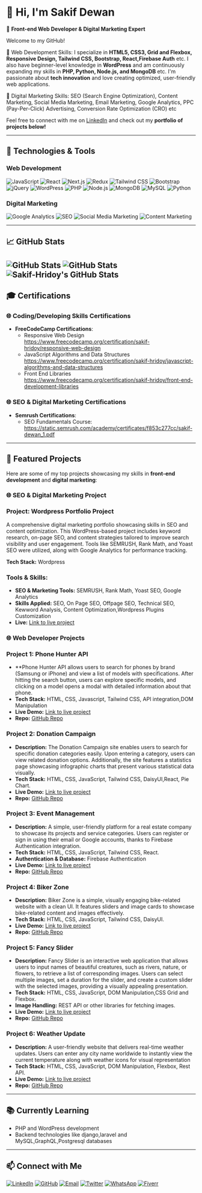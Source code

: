 # 👋 Hi, I'm Sakif Dewan

🌟 **Front-end Web Developer & Digital Marketing Expert**

Welcome to my GitHub! 

🌟 Web Development Skills:
I specialize in **HTML5, CSS3, Grid and Flexbox, Responsive Design, Tailwind CSS, Bootstrap, React,Firebase Auth** etc. I also have beginner-level knowledge in **WordPress** and am continuously expanding my skills in **PHP, Python, Node.js, and MongoDB** etc.
I'm passionate about **tech innovation** and love creating optimized, user-friendly web applications.

🌟 Digital Marketing Skills:
SEO (Search Engine Optimization),
Content Marketing,
Social Media Marketing,
Email Marketing,
Google Analytics,
PPC (Pay-Per-Click) Advertising,
Conversion Rate Optimization (CRO) etc

Feel free to connect with me on [LinkedIn](https://www.linkedin.com/in/sakif-hridoy) and check out my **portfolio of projects below!**

---

## 🔧 Technologies & Tools

### Web Development
![JavaScript](https://img.shields.io/badge/-JavaScript-F7DF1E?logo=javascript&logoColor=000000&style=for-the-badge)
![React](https://img.shields.io/badge/-React-61DAFB?logo=react&logoColor=ffffff&style=for-the-badge)
![Next.js](https://img.shields.io/badge/-Next.js-000000?logo=next.js&logoColor=ffffff&style=for-the-badge)
![Redux](https://img.shields.io/badge/-Redux-764ABC?logo=redux&logoColor=ffffff&style=for-the-badge)
![Tailwind CSS](https://img.shields.io/badge/-Tailwind_CSS-06B6D4?logo=tailwind-css&logoColor=ffffff&style=for-the-badge)
![Bootstrap](https://img.shields.io/badge/-Bootstrap-7952B3?logo=bootstrap&logoColor=ffffff&style=for-the-badge)
![jQuery](https://img.shields.io/badge/-jQuery-0769AD?logo=jquery&logoColor=ffffff&style=for-the-badge)
![WordPress](https://img.shields.io/badge/-WordPress-21759B?logo=wordpress&logoColor=ffffff&style=for-the-badge)
![PHP](https://img.shields.io/badge/-PHP-777BB4?logo=php&logoColor=ffffff&style=for-the-badge)
![Node.js](https://img.shields.io/badge/-Node.js-339933?logo=node.js&logoColor=ffffff&style=for-the-badge)
![MongoDB](https://img.shields.io/badge/-MongoDB-47A248?logo=mongodb&logoColor=ffffff&style=for-the-badge)
![MySQL](https://img.shields.io/badge/-MySQL-4479A1?logo=mysql&logoColor=ffffff&style=for-the-badge)
![Python](https://img.shields.io/badge/-Python-3776AB?logo=python&logoColor=ffffff&style=for-the-badge)

### Digital Marketing
![Google Analytics](https://img.shields.io/badge/-Google_Analytics-E37400?logo=google-analytics&logoColor=ffffff&style=for-the-badge)
![SEO](https://img.shields.io/badge/-SEO-4285F4?logo=google&logoColor=ffffff&style=for-the-badge)
![Social Media Marketing](https://img.shields.io/badge/-Social_Media_Marketing-1DA1F2?logo=twitter&logoColor=ffffff&style=for-the-badge)
![Content Marketing](https://img.shields.io/badge/-Content_Marketing-FFA500?style=for-the-badge)

---

## 📈 GitHub Stats

![GitHub Stats](https://github-readme-stats.vercel.app/api?username=Sakif-Hridoy&theme=chartreuse-dark&show_icons=true&hide_border=true&count_private=true)
![GitHub Stats](https://github-readme-streak-stats.herokuapp.com/?user=Sakif-Hridoy&theme=chartreuse-dark&hide_border=true)
<img src="https://github-readme-stats.vercel.app/api/top-langs/?username=Sakif-Hridoy&theme=chartreuse-dark&show_icons=true&hide_border=true&layout=compact" alt="Sakif-Hridoy's GitHub Stats" />
---

## 🎓 Certifications

### 🌐 Coding/Developing Skills Certifications

- **FreeCodeCamp Certifications**:
  - Responsive Web Design https://www.freecodecamp.org/certification/sakif-hridoy/responsive-web-design
  - JavaScript Algorithms and Data Structures  https://www.freecodecamp.org/certification/sakif-hridoy/javascript-algorithms-and-data-structures
  - Front End Libraries https://www.freecodecamp.org/certification/sakif-hridoy/front-end-development-libraries


### 🌐 SEO & Digital Marketing Certifications

- **Semrush Certifications**:
  - SEO Fundamentals Course: https://static.semrush.com/academy/certificates/f853c277cc/sakif-dewan_1.pdf
  

---

## 🚀 Featured Projects

Here are some of my top projects showcasing my skills in **front-end development** and **digital marketing**:

### 🌐 SEO & Digital Marketing Project

### Project: Wordpress Portfolio Project
A comprehensive digital marketing portfolio showcasing skills in SEO and content optimization. This WordPress-based project includes keyword research, on-page SEO, and content strategies tailored to improve search visibility and user engagement. Tools like SEMRUSH, Rank Math, and Yoast SEO were utilized, along with Google Analytics for performance tracking.

**Tech Stack:** Wordpress

### Tools & Skills:
- **SEO & Marketing Tools:** SEMRUSH, Rank Math, Yoast SEO, Google Analytics
- **Skills Applied:** SEO, On Page SEO, Offpage SEO, Technical SEO, Kewword Analysis, Content Optimization,Wordpress Plugins Customization
- **Live:** [Link to live project](https://sakifdewan.com)



### 🌐 Web Developer Projects


### Project 1: Phone Hunter API
- **Phone Hunter API allows users to search for phones by brand (Samsung or iPhone) and view a list of models with specifications. After hitting the search button, users can explore specific models, and clicking on a model opens a modal with detailed information about that phone.
- **Tech Stack:** HTML, CSS, Javascript, Tailwind CSS, API integration,DOM Manipulation
- **Live Demo:** [Link to live project](https://creative-pudding-caa897.netlify.app)
- **Repo:** [GitHub Repo](https://github.com/Sakif-Hridoy/phone-huntier-api)


### Project 2: Donation Campaign
- **Description:** The Donation Campaign site enables users to search for specific donation categories easily. Upon entering a category, users can view related donation options. Additionally, the site features a statistics page showcasing infographic charts that present various statistical data visually.
- **Tech Stack:** HTML, CSS, JavaScript, Tailwind CSS, DaisyUI,React, Pie Chart.
- **Live Demo:** [Link to live project](https://visionary-taffy-106e75.netlify.app)
- **Repo:** [GitHub Repo](https://github.com/Sakif-Hridoy/donation-campaign)

### Project 3: Event Management
- **Description:** A simple, user-friendly platform for a real estate company to showcase its projects and service categories. Users can register or sign in using their email or Google accounts, thanks to Firebase Authentication integration.
- **Tech Stack:** HTML, CSS, JavaScript, Tailwind CSS, React.
- **Authentication & Database:** Firebase Authentication
- **Live Demo:** [Link to live project](https://event-management-61852.web.app)
- **Repo:** [GitHub Repo](https://github.com/Sakif-Hridoy/event-management)

### Project 4: Biker Zone
- **Description:** Biker Zone is a simple, visually engaging bike-related website with a clean UI. It features sliders and image cards to showcase bike-related content and images effectively.
- **Tech Stack:** HTML, CSS, JavaScript, Tailwind CSS, DaisyUI.
- **Live Demo:** [Link to live project](https://sakif-hridoy.github.io/Biker-Zone-Daisy-UI)
- **Repo:** [GitHub Repo](https://github.com/Sakif-Hridoy/Biker-Zone-Daisy-UI)

### Project 5: Fancy Slider
- **Description:** Fancy Slider is an interactive web application that allows users to input names of beautiful creatures, such as rivers, nature, or flowers, to retrieve a list of corresponding images. Users can select multiple images, set a duration for the slider, and create a custom slider with the selected images, providing a visually appealing presentation.
- **Tech Stack:** HTML, CSS, JavaScript, DOM Manipulation,CSS Grid and Flexbox.
- **Image Handling:** REST API or other libraries for fetching images.
- **Live Demo:** [Link to live project](https://sakif-hridoy.github.io/fancy-slider)
- **Repo:** [GitHub Repo](https://github.com/Sakif-Hridoy/fancy-slider)

### Project 6: Weather Update
- **Description:** A user-friendly website that delivers real-time weather updates. Users can enter any city name worldwide to instantly view the current temperature along with weather icons for visual representation
- **Tech Stack:** HTML, CSS, JavaScript, DOM Manipulation, Flexbox, Rest API.
- **Live Demo:** [Link to live project](https://sakif-hridoy.github.io/weatherupdate/)
- **Repo:** [GitHub Repo](https://github.com/Sakif-Hridoy/weatherupdate)

---

## 📚 Currently Learning

- PHP and WordPress development
- Backend technologies like django,laravel and MySQL,GraphQL,Postgresql databases

---

## 📫 Connect with Me

[![LinkedIn](https://img.shields.io/badge/-LinkedIn-0A66C2?logo=linkedin&logoColor=ffffff&style=for-the-badge)](https://www.linkedin.com/in/sakif-hridoy)
[![GitHub](https://img.shields.io/badge/-GitHub-181717?logo=github&logoColor=ffffff&style=for-the-badge)](https://github.com/sakif-hridoy)
[![Email](https://img.shields.io/badge/-Email-D14836?logo=gmail&logoColor=ffffff&style=for-the-badge)](mailto:sakifjobspace@gmail.com)
[![Twitter](https://img.shields.io/badge/-Twitter-1DA1F2?logo=twitter&logoColor=ffffff&style=for-the-badge)](https://x.com/Sakif_Hridoy_25)
[![WhatsApp](https://img.shields.io/badge/-WhatsApp-25D366?logo=whatsapp&logoColor=ffffff&style=for-the-badge)](https://wa.me/+8801879800945)
[![Fiverr](https://img.shields.io/badge/-Fiverr-1DBF73?logo=fiverr&logoColor=ffffff&style=for-the-badge)](https://www.fiverr.com/sakifhridoy25)
